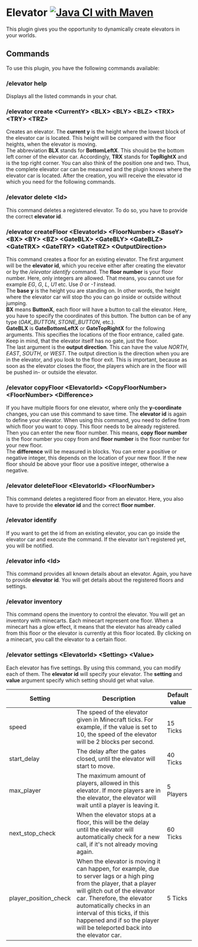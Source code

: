 # Elevator [![Java CI with Maven](https://github.com/TorbenWest/pandalogic-elevator/actions/workflows/maven.yml/badge.svg)](https://github.com/TorbenWest/pandalogic-elevator/actions/workflows/maven.yml)

This plugin gives you the opportunity to dynamically create elevators in your worlds.

## Commands

To use this plugin, you have the following commands available:

### /elevator help

Displays all the listed commands in your chat.

### /elevator create \<CurrentY> \<BLX> \<BLY> \<BLZ> \<TRX> \<TRY> \<TRZ>

Creates an elevator. The **current y** is the height where the lowest block of the elevator car is located. This height
will be compared with the floor heights, when the elevator is moving. <br>
The abbreviation **BLX** stands for **BottomLeftX**. This should be the bottom left corner of the elevator car.
Accordingly, **TRX** stands for **TopRightX** and is the top right corner. You can also think of the position one and
two. Thus, the complete elevator car can be measured and the plugin knows where the elevator car is located. After the
creation, you will receive the elevator id which you need for the following commands.

### /elevator delete \<Id>

This command deletes a registered elevator. To do so, you have to provide the correct **elevator id**.

### /elevator createFloor \<ElevatorId> \<FloorNumber> \<BaseY> \<BX> \<BY> \<BZ> \<GateBLX> \<GateBLY> \<GateBLZ> \<GateTRX> \<GateTRY> \<GateTRZ> \<OutputDirection>

This command creates a floor for an existing elevator. The first argument will be the **elevator id**, which you receive
either after creating the elevator or by the _/elevator identify_ command. The **floor number** is your floor number. Here,
 only integers are allowed. That means, you cannot use for example _EG_, _G_, _L_, _U1_ etc. Use _0_ or _-1_ instead. <br>
The **base y** is the height you are standing on. In other words, the height where the elevator car will stop tho you
can go inside or outside without jumping. <br>
**BX** means **ButtonX**, each floor will have a button to call the elevator. Here, you have to specify the coordinates
of this button. The button can be of any type (_OAK_BUTTON_, _STONE_BUTTON_, etc.). <br>
**GateBLX** is **GateBottomLeftX** or **GateTopRightX** for the following arguments. This specifies the locations of
the floor entrance, called gate. Keep in mind, that the elevator itself has no gate, just the floor. <br>
The last argument is the **output direction**. This can have the value _NORTH_, _EAST_, _SOUTH_, or _WEST_. The output
direction is the direction when you are in the elevator, and you look to the floor exit. This is important, because as
soon as the elevator closes the floor, the players which are in the floor will be pushed in- or outside the elevator.

### /elevator copyFloor \<ElevatorId> \<CopyFloorNumber> \<FloorNumber> \<Difference>
If you have multiple floors for one elevator, where only the **y-coordinate** changes, you can use this command to save 
time. The **elevator id** is again to define your elevator. When using this command, you need to define from 
which floor you want to copy. This floor needs to be already registered. Then you can enter the new floor number. This means, 
**copy floor number** is the floor number you copy from and **floor number** is the floor number for your new floor. <br>
The **difference** will be measured in blocks. You can enter a positive or negative integer, this depends on the 
location of your new floor. If the new floor should be above your floor use a positive integer, otherwise a negative. 

### /elevator deleteFloor \<ElevatorId> \<FloorNumber>

This command deletes a registered floor from an elevator. Here, you also have to provide the **elevator id** and the
correct **floor number**.

### /elevator identify

If you want to get the id from an existing elevator, you can go inside the elevator car and execute the command. If the
elevator isn't registered yet, you will be notified.

### /elevator info \<Id>

This command provides all known details about an elevator. Again, you have to provide **elevator id**. You will get
details about the registered floors and settings.

### /elevator inventory

This command opens the inventory to control the elevator. You will get an inventory with minecarts. Each minecart
represent one floor. When a minecart has a glow effect, it means that the elevator has already called from this floor or
the elevator is currently at this floor located. By clicking on a minecart, you call the elevator to a certain floor.

### /elevator settings \<ElevatorId> \<Setting> \<Value>

Each elevator has five settings. By using this command, you can modify each of them. The **elevator id** will specify
your elevator. The **setting** and **value** argument specify which setting should get what value. <br>

| Setting               | Description | Default value |
| ---                   |---|---|
| speed                 | The speed of the elevator given in Minecraft ticks. For example, if the value is set to 10, the speed of the elevator will be 2 blocks per second. | 15 Ticks |
| start_delay           | The delay after the gates closed, until the elevator will start to move. | 40 Ticks |
| max_player            | The maximum amount of players, allowed in this elevator. If more players are in the elevator, the elevator will wait until a player is leaving it. | 5 Players |
| next_stop_check       | When the elevator stops at a floor, this will be the delay until the elevator will automatically check for a new call, if it's not already moving again. | 60 Ticks |
| player_position_check | When the elevator is moving it can happen, for example, due to server lags or a high ping from the player, that a player will glitch out of the elevator car. Therefore, the elevator automatically checks in an interval of this ticks, if this happened and if so the player will be teleported back into the elevator car. | 5 Ticks |